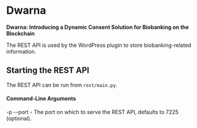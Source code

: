 # Dwarna
**Dwarna: Introducing a Dynamic Consent Solution for Biobanking on the Blockchain**

The REST API is used by the WordPress plugin to store biobanking-related information.

## Starting the REST API

The REST API can be run from `rest/main.py`.

#### Command-Line Arguments

-p --port - The port on which to serve the REST API, defaults to 7225 (optional).
